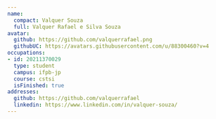 ```yaml
---
name:
  compact: Valquer Souza
  full: Valquer Rafael e Silva Souza
avatar:
  github: https://github.com/valquerrafael.png
  githubUC: https://avatars.githubusercontent.com/u/88300460?v=4
occupations:
- id: 20211370029
  type: student
  campus: ifpb-jp
  course: cstsi
  isFinished: true
addresses:
  github: https://github.com/valquerrafael
  linkedin: https://www.linkedin.com/in/valquer-souza/
---
```

